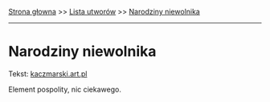 [Strona głowna](../index.md) >> [Lista utworów](../list.md) >> [Narodziny niewolnika](344.md)

---

# Narodziny niewolnika

Tekst: [kaczmarski.art.pl](https://www.kaczmarski.art.pl/tworczosc/wiersze/narodziny-niewolnika/)

Element pospolity, nic ciekawego.